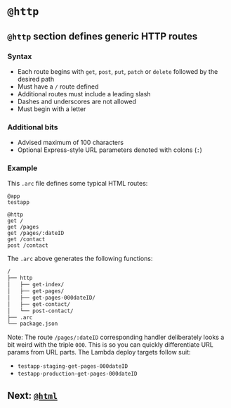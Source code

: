 # `@http`

## `@http` section defines generic HTTP routes

### Syntax

- Each route begins with `get`, `post`, `put`, `patch` or `delete` followed by the desired path
- Must have a `/` route defined
- Additional routes must include a leading slash
- Dashes and underscores are not allowed
- Must begin with a letter

### Additional bits
- Advised maximum of 100 characters
- Optional Express-style URL parameters denoted with colons (`:`)

### Example

This `.arc` file defines some typical HTML routes:

```arc
@app
testapp

@http
get /
get /pages
get /pages/:dateID
get /contact
post /contact
```

The `.arc` above generates the following functions:

```bash
/
├── http
│   ├── get-index/
│   ├── get-pages/
│   ├── get-pages-000dateID/
│   ├── get-contact/
│   └── post-contact/
├── .arc
└── package.json
```

Note: The route `/pages/:dateID` corresponding handler deliberately looks a bit weird with the triple `000`. This is so you can quickly differentiate URL params from URL parts. The Lambda deploy targets follow suit:

- `testapp-staging-get-pages-000dateID`
- `testapp-production-get-pages-000dateID`

## Next: [`@html`](/reference/html)
